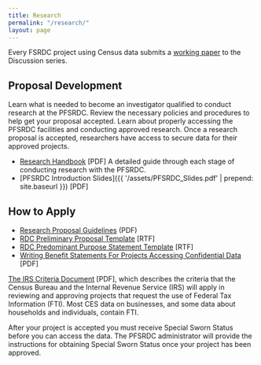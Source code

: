 ```yaml
---
title: Research
permalink: "/research/"
layout: page
---
```



Every FSRDC project using Census data submits a [working paper](https://ideas.repec.org/s/cen/wpaper.html) to the Discussion series.

## Proposal Development

Learn what is needed to become an investigator qualified to conduct research at the PFSRDC. Review the necessary policies and procedures to help get your proposal accepted. Learn about properly accessing the PFSRDC facilities and conducting approved research. Once a research proposal is accepted, researchers have access to secure data for their approved projects.

- [Research Handbook](https://www.vrdc.cornell.edu/info7470/2011/Readings/Researcher_Handbook_20101101.pdf) [PDF]
  A detailed guide through each stage of conducting research with the PFSRDC.
- [PFSRDC Introduction Slides]({{ '/assets/PFSRDC_Slides.pdf' | prepend: site.baseurl }}) [PDF]


## How to Apply

- [Research Proposal Guidelines](https://www.census.gov/ces/pdf/Research_Proposal_Guidelines.pdf)  (PDF)
- [RDC Preliminary Proposal Template](https://www.census.gov/ces/rtf/RDC_Preliminary_Proposal_Template.rtf) [RTF]
- [RDC Predominant Purpose Statement Template](https://www.census.gov/ces/rtf/RDC_Predominant_Purpose_Statement_Template.rtf) [RTF]
- [Writing Benefit Statements For Projects Accessing Confidential Data](https://www.census.gov/ces/pdf/Writing_Benefit_Statements.pdf) [PDF]

[The IRS Criteria Document](https://www.census.gov/ces/pdf/IRS_Criteria_Document.pdf) [PDF], which describes the criteria that the Census Bureau and the Internal Revenue Service (IRS) will apply in reviewing and approving projects that request the use of Federal Tax Information (FTI). Most CES data on businesses, and some data about households and individuals, contain FTI.

After your project is accepted you must receive Special Sworn Status before you can access the data. The PFSRDC administrator will provide the instructions for obtaining Special Sworn Status once your project has been approved.
